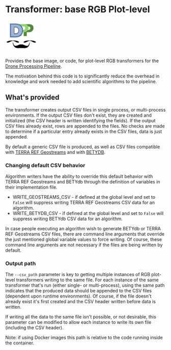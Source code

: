 # Transformer: base RGB Plot-level
<img src="https://github.com/az-digitalag/Drone-Processing-Pipeline/raw/07b1edc34a1faea501c80f583beb07f9d6b290bb/resources/drone-pipeline.png" width="100" />

Provides the base image, or code, for plot-level RGB transformers for the [Drone Processing Pipeline](https://osf.io/xdkcy/wiki/home/).

The motivation behind this code is to significantly reduce the overhead in knowledge and work needed to add scientific algorithms to the pipeline.

##  What's provided
The transformer creates output CSV files in single process, or multi-process environments.
If the output CSV files don't exist, they are created and initialized (the CSV header is written identifying the fields).
If the output CSV files already exist, rows are appended to the files.
No checks are made to determine if a particular entry already exists in the CSV files, data is just appended.

By default a generic CSV file is produced, as well as CSV files compatible with [TERRA REF Geostreams](https://docs.terraref.org/user-manual/data-products/environmental-conditions) and with [BETYDB](https://www.betydb.org/).

### Changing default CSV behavior
Algorithm writers have the ability to override this default behavior with TERRA REF Geostreams and BETYdb through the definition of variables in their implementation file.
* WRITE_GEOSTREAMS_CSV - if defined at the global level and set to `False` will suppress writing TERRA REF Geostreams CSV data for an algorithm.
* WRITE_BETYDB_CSV - if defined at the global level and set to `False` will suppress writing BETYdb CSV data for an algorithm.

In case people executing an algorithm wish to generate BETYdb or TERRA REF Geostreams CSV files, there are command line arguments that override the just mentioned global variable values to force writing. 
Of course, these command line arguments are not necessary if the files are being written by default.

### Output path
The `--csv_path` parameter is key to getting multiple instances of RGB plot-level transformers writing to the same file.
For each instance of the same transformer that's run (either single- or multi-process), using the same path indicates that the produced data should be appended to the CSV files (dependent upon runtime environments).
Of course, if the file doesn't already exist it's first created and the CSV header written before data is written.

If writing all the data to the same file isn't possible, or not desirable, this parameter can be modified to allow each instance to write its own file (including the CSV header).

Note: if using Docker images this path is relative to the code running inside the container.

